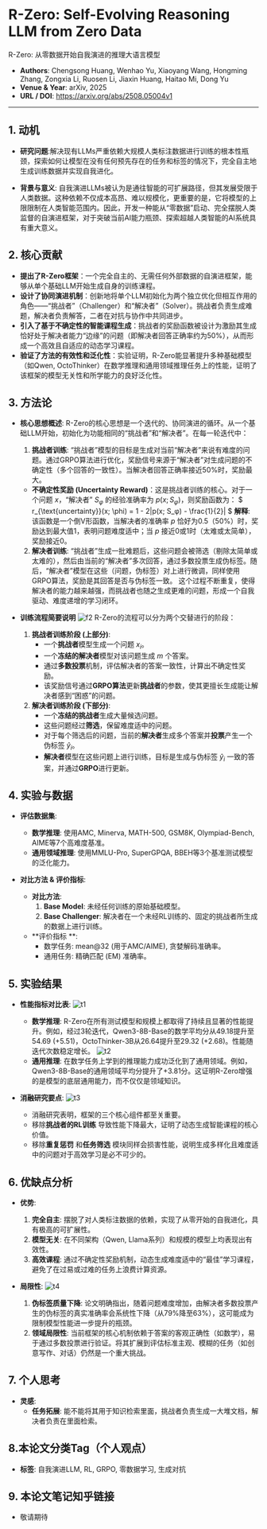 # R-Zero: Self-Evolving Reasoning LLM from Zero Data
R-Zero: 从零数据开始自我演进的推理大语言模型

- **Authors**: Chengsong Huang, Wenhao Yu, Xiaoyang Wang, Hongming Zhang, Zongxia Li, Ruosen Li, Jiaxin Huang, Haitao Mi, Dong Yu
- **Venue & Year**: arXiv, 2025 
- **URL / DOI**: https://arxiv.org/abs/2508.05004v1

---

## 1. 动机

- **研究问题**:解决现有LLMs严重依赖大规模人类标注数据进行训练的根本性瓶颈，探索如何让模型在没有任何预先存在的任务和标签的情况下，完全自主地生成训练数据并实现自我进化。

- **背景与意义**: 自我演进LLMs被认为是通往智能的可扩展路径，但其发展受限于人类数据。这种依赖不仅成本高昂、难以规模化，更重要的是，它将模型的上限限制在人类智能范围内。因此，开发一种能从“零数据”启动、完全摆脱人类监督的自演进框架，对于突破当前AI能力瓶颈、探索超越人类智能的AI系统具有重大意义。

## 2. 核心贡献

- **提出了R-Zero框架**：一个完全自主的、无需任何外部数据的自演进框架，能够从单个基础LLM开始生成自身的训练课程。
- **设计了协同演进机制**：创新地将单个LLM初始化为两个独立优化但相互作用的角色——“挑战者”（Challenger）和“解决者”（Solver）。挑战者负责生成难题，解决者负责解答，二者在对抗与协作中共同进步。
- **引入了基于不确定性的智能课程生成**：挑战者的奖励函数被设计为激励其生成恰好处于解决者能力“边缘”的问题（即解决者回答正确率约为50%），从而形成一个高效且自适应的动态学习课程。
- **验证了方法的有效性和泛化性**：实验证明，R-Zero能显著提升多种基础模型（如Qwen, OctoThinker）在数学推理和通用领域推理任务上的性能，证明了该框架的模型无关性和所学能力的良好泛化性。

## 3. 方法论

- **核心思想概述**: R-Zero的核心思想是一个迭代的、协同演进的循环。从一个基础LLM开始，初始化为功能相同的“挑战者”和“解决者”。在每一轮迭代中：
    1.  **挑战者训练**: “挑战者”模型的目标是生成对当前“解决者”来说有难度的问题。通过GRPO算法进行优化，奖励信号来源于“解决者”对生成问题的不确定性（多个回答的一致性）。当解决者回答正确率接近50%时，奖励最大。
   - **不确定性奖励 (Uncertainty Reward)**：这是挑战者训练的核心。对于一个问题 $x$，“解决者” $S_φ$ 的经验准确率为 $p(x; S_φ)$，则奖励函数为：
      $` r_{\text{uncertainty}}(x; \phi) = 1 - 2|p(x; S_φ) - \frac{1}{2}| `$
      **解释**: 该函数是一个倒V形函数，当解决者的准确率 $p$ 恰好为0.5（50%）时，奖励达到最大值1，表明问题难度适中；当 $p$ 接近0或1时（太难或太简单），奖励接近0。
    2.  **解决者训练**: “挑战者”生成一批难题后，这些问题会被筛选（剔除太简单或太难的），然后由当前的“解决者”多次回答，通过多数投票生成伪标签。随后，“解决者”模型在这些（问题，伪标签）对上进行微调，同样使用GRPO算法，奖励是其回答是否与伪标签一致。
    这个过程不断重复，使得解决者的能力越来越强，而挑战者也随之生成更难的问题，形成一个自我驱动、难度递增的学习闭环。


- **训练流程简要说明**
  ![f2](image22/f2.png)
  R-Zero的流程可以分为两个交替进行的阶段：
    1.  **挑战者训练阶段 (上部分)**:
        -   一个**挑战者**模型生成一个问题 $x_i$。
        -   一个**冻结的解决者**模型对该问题生成 $m$ 个答案。
        -   通过**多数投票**机制，评估解决者的答案一致性，计算出不确定性奖励。
        -   该奖励信号通过**GRPO算法**更新**挑战者**的参数，使其更擅长生成能让解决者感到“困惑”的问题。
    2.  **解决者训练阶段 (下部分)**:
        -   一个**冻结的挑战者**生成大量候选问题。
        -   这些问题经过**筛选**，保留难度适中的问题。
        -   对于每个筛选后的问题，当前的**解决者**生成多个答案并**投票**产生一个伪标签 $ŷ_i$。
        -   **解决者**模型在这些问题上进行训练，目标是生成与伪标签 $ŷ_i$ 一致的答案，并通过**GRPO**进行更新。

## 4. 实验与数据 

- **评估数据集**:
    -   **数学推理**: 使用AMC, Minerva, MATH-500, GSM8K, Olympiad-Bench, AIME等7个高难度基准。
    -   **通用领域推理**: 使用MMLU-Pro, SuperGPQA, BBEH等3个基准测试模型的泛化能力。

- **对比方法 & 评价指标**:
    - **对比方法**: 
        1.  **Base Model**: 未经任何训练的原始基础模型。
        2.  **Base Challenger**: 解决者在一个未经RL训练的、固定的挑战者所生成的数据上进行训练。
    - **评价指标 **:
        -   数学任务: mean@32 (用于AMC/AIME), 贪婪解码准确率。
        -   通用任务: 精确匹配 (EM) 准确率。

## 5. 实验结果

- **性能指标对比表**:
  ![t1](image22/t1.png)
    - **数学推理**: R-Zero在所有测试模型和规模上都取得了持续且显著的性能提升。例如，经过3轮迭代，Qwen3-8B-Base的数学平均分从49.18提升至54.69 (+5.51)，OctoThinker-3B从26.64提升至29.32 (+2.68)。性能随迭代次数稳定增长。
  ![t2](image22/t2.png)
    - **通用推理**: 在数学任务上学到的推理能力成功泛化到了通用领域。例如，Qwen3-8B-Base的通用领域平均分提升了+3.81分。这证明R-Zero增强的是模型的底层通用能力，而不仅仅是领域知识。

- **消融研究要点**:
  ![t3](image22/t3.png)
    - 消融研究表明，框架的三个核心组件都至关重要。
    - 移除**挑战者的RL训练** 导致性能下降最大，证明了动态生成智能课程的核心价值。
    - 移除**重复惩罚** 和**任务筛选** 模块同样会损害性能，说明生成多样化且难度适中的问题对于高效学习是必不可少的。

## 6. 优缺点分析 

- **优势**:
    1.  **完全自主**: 摆脱了对人类标注数据的依赖，实现了从零开始的自我进化，具有极高的可扩展性。
    2.  **模型无关**: 在不同架构（Qwen, Llama系列）和规模的模型上均表现出有效性。
    3.  **高效课程**: 通过不确定性奖励机制，动态生成难度适中的“最佳”学习课程，避免了在过易或过难的任务上浪费计算资源。

- **局限性**:
  ![t4](image22/t4.png)
    1.  **伪标签质量下降**: 论文明确指出，随着问题难度增加，由解决者多数投票产生的伪标签的真实准确率会系统性下降（从79%降至63%），这可能成为限制模型性能进一步提升的瓶颈。
    2.  **领域局限性**: 当前框架的核心机制依赖于答案的客观正确性（如数学），易于通过多数投票进行验证。将其扩展到评估标准主观、模糊的任务（如创意写作、对话）仍然是一个重大挑战。

## 7. 个人思考 

- **灵感**:
    - **任务拓展**: 能不能将其用于知识检索里面，挑战者负责生成一大堆文档，解决者负责在里面检索。


## 8.本论文分类Tag（个人观点）

- **标签**: 自我演进LLM, RL, GRPO, 零数据学习, 生成对抗
## 9. 本论文笔记知乎链接
* 敬请期待

